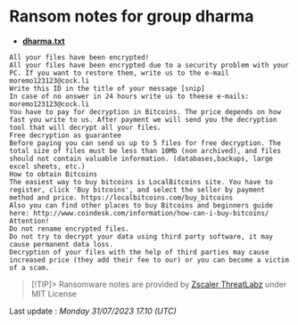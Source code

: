 # Ransom notes for group dharma
* **[dharma.txt](https://ransomware.live/ransomware_notes/dharma/dharma.txt)**

```
All your files have been encrypted!
All your files have been encrypted due to a security problem with your PC. If you want to restore them, write us to the e-mail moremo123123@cock.li
Write this ID in the title of your message [snip]
In case of no answer in 24 hours write us to theese e-mails: moremo123123@cock.li
You have to pay for decryption in Bitcoins. The price depends on how fast you write to us. After payment we will send you the decryption tool that will decrypt all your files.
Free decryption as guarantee
Before paying you can send us up to 5 files for free decryption. The total size of files must be less than 10Mb (non archived), and files should not contain valuable information. (databases,backups, large excel sheets, etc.)
How to obtain Bitcoins
The easiest way to buy bitcoins is LocalBitcoins site. You have to register, click 'Buy bitcoins', and select the seller by payment method and price. https://localbitcoins.com/buy_bitcoins
Also you can find other places to buy Bitcoins and beginners guide here: http://www.coindesk.com/information/how-can-i-buy-bitcoins/
Attention!
Do not rename encrypted files.
Do not try to decrypt your data using third party software, it may cause permanent data loss.
Decryption of your files with the help of third parties may cause increased price (they add their fee to our) or you can become a victim of a scam.

```


> [!TIP]> Ransomware notes are provided by [Zscaler ThreatLabz](https://github.com/threatlabz/ransomware_notes) under MIT License
> 




Last update : _Monday 31/07/2023 17.10 (UTC)_

